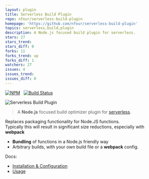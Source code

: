 ```yaml
---
layout: plugin
title: Serverless Build Plugin
repo: nfour/serverless-build-plugin
homepage: 'https://github.com/nfour/serverless-build-plugin'
topics: serverless,build,plugin
description: A Node.js focused build plugin for serverless.
stars: 27
stars_trend: 
stars_diff: 0
forks: 11
forks_trend: up
forks_diff: 1
watchers: 27
issues: 4
issues_trend: 
issues_diff: 0
---
```



[![NPM](https://img.shields.io/npm/v/serverless-build-plugin.svg)](https://nodei.co/npm/serverless-build-plugin/) &nbsp; [![Build Status](https://travis-ci.org/nfour/serverless-build-plugin.svg?branch=master)](https://travis-ci.org/nfour/serverless-build-plugin)

![Serverless Build Plugin](https://i.imgur.com/6ARU4Xm.png)

> A **Node.js** focused build optimizer plugin for [serverless](https://github.com/serverless/serverless).

Replaces packaging functionality for Node.JS functions. \
Typically this will result in significant size reductions, especially with **webpack**

- **Bundling** of functions in a Node.js friendly way
- Arbitrary builds, with your own build file or a **webpack** config.

Docs:
- [Installation & Configuration](./docs/Install%20&%20Config.md)
- [Usage](./docs/Usage.md)
